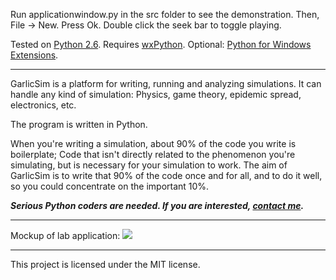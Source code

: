 Run applicationwindow.py in the src folder to see the demonstration. Then, File -> New. Press Ok. Double click the seek bar to toggle playing.

Tested on [Python 2.6](http://www.python.org/download/releases/2.6.2/). Requires [wxPython](http://www.wxpython.org/). Optional: [Python for Windows Extensions](http://sourceforge.net/projects/pywin32/).


-----------

GarlicSim is a platform for writing, running and analyzing simulations. It can handle any kind of simulation: Physics, game theory, epidemic spread, electronics, etc.

The program is written in Python.


When you're writing a simulation, about 90% of the code you write is boilerplate; Code that isn't directly related to the phenomenon you're simulating, but is necessary for your simulation to work.
The aim of GarlicSim is to write that 90% of the code once and for all, and to do it well, so you could concentrate on the important 10%.

*__Serious Python coders are needed.
If you are interested, [contact me](mailto:cool-rr@cool-rr.com).__*

-------

Mockup of lab application:
![](http://cool-rr.com/physicsthing/physicsthing_mockup_thumb.gif)

-------

This project is licensed under the MIT license.